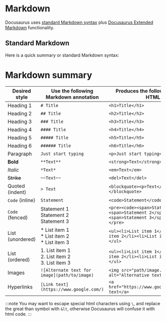 # Markdown
Docusaurus uses [standard Markdown syntax](https://daringfireball.net/projects/markdown/syntax) plus [Docusaurus Extended Markdown](https://docusaurus.io/docs/next/markdown-features) functionality.

## Standard Markdown
Here is a quick summary or standard Markdown syntax:

# Markdown summary

| Desired style     | Use the following Markdown annotation                | Produces the following sample HTML                                                                 | 
|-------------------|------------------------------------------------------|----------------------------------------------------------------------------------------------------|
| Heading 1         | `# Title`                                            | `<h1>Title</h1>`                                                                                   |
| Heading 2         | `## Title`                                           | `<h2>Title</h2>`                                                                                   |
| Heading 3         | `### Title`                                          | `<h3>Title</h3>`                                                                                   |
| Heading 4         | `#### Title`                                         | `<h4>Title</h4>`                                                                                   |
| Heading 5         | `##### Title`                                        | `<h5>Title</h5>`                                                                                   |
| Heading 6         | `###### Title`                                       | `<h6>Title</h6>`                                                                                   |
| Paragraph         | `Just start typing`                                  | `<p>Just start typing<p>`                                                                          |
| **Bold**          | `**Text**`                                           | `<strong>Text</strong>`                                                                            |
| *Italic*          | `*Text*`                                             | `<em>Text</em>`                                                                                    |
| ~~Strike~~        | `~~Text~~`                                           | `<del>Text</del>`                                                                                  |
| Quoted (indent)   | `> Text`                                             | `<blockquote><p>Text</p></blockquote>`                                                             |
| ``Code`` (inline) | ``Statement``                                        | `<code>Statement</code>`                                                                           |
| ``Code`` (fenced) | Statement 1<br/>Statement 2<br/>Statement 3          | `<pre><code><span>Statement 1</span><span>Statement 2</span><span>Statement 3</span></code></pre>` |
| List (unordered)  | * List item 1<br/>* List item 2<br/>* List item 3    | `<ul><li>List item 1</li><li>List item 2</li><li>List item 3</li></ul>`                            |
| List (ordered)    | 1. List item 1<br/>2. List item 2<br/>3. List item 3 | `<ul><li>List item 1</li><li>List item 2</li><li>List item 3</li></ul>`                            |
| Images            | `![Alternate text for image](path/to/image)`         | `<img src="path/image.jpg" alt="Alternative text for image>`                                       |
| Hyperlinks        | `[Link text](https://www.google.com/)`               | `<a href="https://www.google.com/">Link text</a>`                                                  |

:::note
You may want to escape special html characters using `\`, and replace the great than symbol with `&lt`, otherwise Docusaurus
will confuse it with html code.
:::

